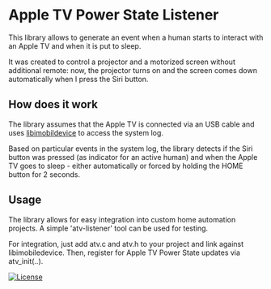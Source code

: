 # Apple TV Power State Listener

This library allows to generate an event when a human starts to interact with an Apple TV and when it is put to sleep.

It was created to control a projector and a motorized screen without additional remote: now, the projector turns on and the screen comes down automatically when I press the Siri button.

## How does it work
The library assumes that the Apple TV is connected via an USB cable and uses [libimobildevice](http://www.libimobiledevice.org) to access the system log.

Based on particular events in the system log, the library detects if the Siri button was pressed (as indicator for an active human) and when the Apple TV goes to sleep - either automatically or forced by holding the HOME button for 2 seconds.

## Usage
The library allows for easy integration into custom home automation projects. A simple 'atv-listener' tool can be used for testing.

For integration, just add atv.c and atv.h to your project and link against libimobiledevice. Then, register for Apple TV Power State updates via atv_init(..).

[![License](https://img.shields.io/badge/License-BSD%203--Clause-blue.svg)](https://opensource.org/licenses/BSD-3-Clause)
